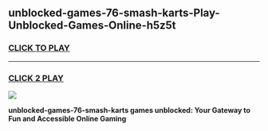 
## unblocked-games-76-smash-karts-Play-Unblocked-Games-Online-h5z5t
<h3>
<a href="https://premium76.site?title=unblocked-games-76-smash-karts&ref=25A">CLICK TO PLAY</a></h3>
<hr>

<h3>
<a href="https://premium76.site?title=unblocked-games-76-smash-karts&ref=25A">CLICK 2 PLAY</a>
  
</h3>

<a href="https://premium76.site?title=unblocked-games-76-smash-karts&ref=25A"><img src="https://clearcache.store/games.png"></a>


**unblocked-games-76-smash-karts games unblocked: Your Gateway to Fun and Accessible Online Gaming**
